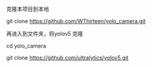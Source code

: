 克隆本项目到本地

git clone https://github.com/WThirteen/yolo_camera.git

再进入到文件夹，将yolov5 克隆

cd yolo_camera 

git clone https://github.com/ultralytics/yolov5.git



